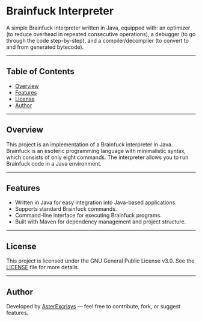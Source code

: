 # Brainfuck Interpreter

A simple Brainfuck interpreter written in Java, equipped with: an optimizer (to reduce overhead in repeated consecutive operations), a debugger (to go through the code step-by-step), and a compiler/decompiler (to convert to and from generated bytecode).

---

## Table of Contents
- [Overview](#overview)
- [Features](#features)
- [License](#license)
- [Author](#author)

---

## Overview

This project is an implementation of a Brainfuck interpreter in Java. Brainfuck is an esoteric programming language with minimalistic syntax, which consists of only eight commands. The interpreter allows you to run Brainfuck code in a Java environment.

---

## Features

- Written in Java for easy integration into Java-based applications.
- Supports standard Brainfuck commands.
- Command-line interface for executing Brainfuck programs.
- Built with Maven for dependency management and project structure.

---

## License

This project is licensed under the GNU General Public License v3.0. See the [LICENSE](LICENSE) file for more details.

---

## Author

Developed by [AsterExcrisys](https://www.github.com/AsterExcrisys) — feel free to contribute, fork, or suggest features.
